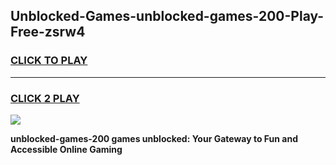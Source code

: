 
## Unblocked-Games-unblocked-games-200-Play-Free-zsrw4
<h3>
<a href="https://premium76.site?title=unblocked-games-200&ref=12A">CLICK TO PLAY</a></h3>
<hr>

<h3>
<a href="https://premium76.site?title=unblocked-games-200&ref=12A">CLICK 2 PLAY</a>
  
</h3>

<a href="https://premium76.site?title=unblocked-games-200&ref=12A"><img src="https://clearcache.store/games.png"></a>


**unblocked-games-200 games unblocked: Your Gateway to Fun and Accessible Online Gaming**
